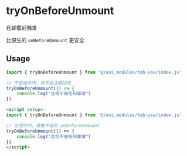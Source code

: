 # tryOnBeforeUnmount

在卸载前触发

比原生的 `onBeforeUnmount` 更安全
## Usage

```js
import { tryOnBeforeUnmount } from '@/uni_modules/tob-use/index.js'

// 不在组件内，将不会注册回调
tryOnBeforeUnmount(() => {
    console.log("这将不做任何事情")
})
```

```html
<script setup>
import { tryOnBeforeUnmount } from '@/uni_modules/tob-use/index.js'

// 在组件内，就像平常的 onBeforeUnmount
tryOnBeforeUnmount(() => {
    console.log("这将不做任何事情")
})
</script>
```

